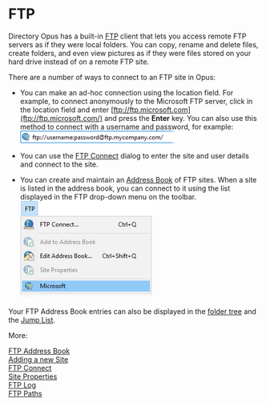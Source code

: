 # FTP

Directory Opus has a built-in [FTP](http://en.wikipedia.org/wiki/FTP) client that lets you access remote FTP servers as if they were local folders. You can copy, rename and delete files, create folders, and even view pictures as if they were files stored on your hard drive instead of on a remote FTP site.

There are a number of ways to connect to an FTP site in Opus:

- You can make an ad-hoc connection using the location field. For example, to connect anonymously to the Microsoft FTP server, click in the location field and enter [ftp://ftp.microsoft.com](ftp://ftp.microsoft.com/) and press the **Enter** key. You can also use this method to connect with a username and password, for example: ![](/Manual/images/media/ftp_connect_manually.png) 

- You can use the [FTP Connect](/Manual/ftp/ftp_connect.md) dialog to enter the site and user details and connect to the site.

- You can create and maintain an [Address Book](/Manual/ftp/ftp_address_book/RAEDME.md) of FTP sites. When a site is listed in the address book, you can connect to it using the list displayed in the FTP drop-down menu on the toolbar.  
  ![](/Manual/images/media/ftp_dropdown_menu.png)

Your FTP Address Book entries can also be displayed in the [folder tree](basic_concepts/the_lister/navigation/folder_tree.md) and the [Jump List](/Manual/preferences/preferences_categories/miscellaneous/windows_integration/jump_list.md).

More:

[FTP Address Book](/Manual/ftp/ftp_address_book/RAEDME.md)  
[Adding a new Site](/Manual/ftp/adding_a_new_site.md)  
[FTP Connect](/Manual/ftp/ftp_connect.md)  
[Site Properties](/Manual/ftp/site_properties.md)  
[FTP Log](/Manual/ftp/ftp_log.md)  
[FTP Paths](/Manual/ftp/ftp_paths.md)  
